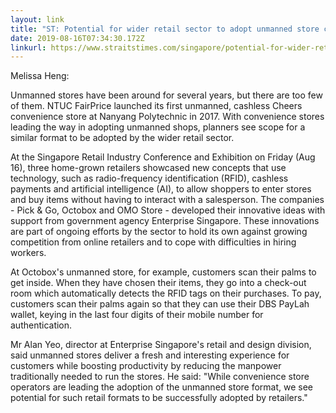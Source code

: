 ```yaml
---
layout: link
title: "ST: Potential for wider retail sector to adopt unmanned store concept"
date: 2019-08-16T07:34:30.172Z
linkurl: https://www.straitstimes.com/singapore/potential-for-wider-retail-sector-to-adopt-unmanned-store-concept
---
```

Melissa Heng:

Unmanned stores have been around for several years, but there are too few of them. NTUC FairPrice launched its first unmanned, cashless Cheers convenience store at Nanyang Polytechnic in 2017. With convenience stores leading the way in adopting unmanned shops, planners see scope for a similar format to be adopted by the wider retail sector. 

At the Singapore Retail Industry Conference and Exhibition on Friday (Aug 16), three home-grown retailers showcased new concepts that use technology, such as radio-frequency identification (RFID), cashless payments and artificial intelligence (AI), to allow shoppers to enter stores and buy items without having to interact with a salesperson. The companies - Pick & Go, Octobox and OMO Store - developed their innovative ideas with support from government agency Enterprise Singapore. These innovations are part of ongoing efforts by the sector to hold its own against growing competition from online retailers and to cope with difficulties in hiring workers.

At Octobox's unmanned store, for example, customers scan their palms to get inside. When they have chosen their items, they go into a check-out room which automatically detects the RFID tags on their purchases. To pay, customers scan their palms again so that they can use their DBS PayLah wallet, keying in the last four digits of their mobile number for authentication.

Mr Alan Yeo, director at Enterprise Singapore's retail and design division, said unmanned stores deliver a fresh and interesting experience for customers while boosting productivity by reducing the manpower traditionally needed to run the stores. He said: "While convenience store operators are leading the adoption of the unmanned store format, we see potential for such retail formats to be successfully adopted by retailers."